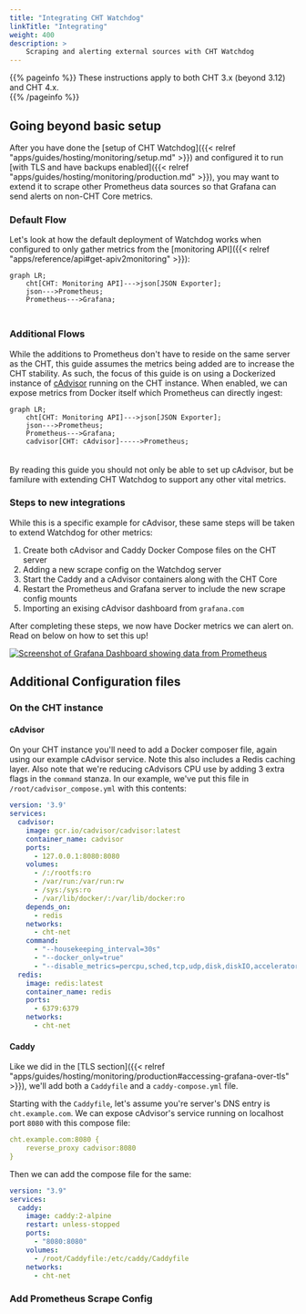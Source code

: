 ```yaml
---
title: "Integrating CHT Watchdog"
linkTitle: "Integrating"
weight: 400
description: >
    Scraping and alerting external sources with CHT Watchdog
---
```


{{% pageinfo %}}
These instructions apply to both CHT 3.x (beyond 3.12) and CHT 4.x.  
{{% /pageinfo %}}

## Going beyond basic setup

After you have done the [setup of CHT Watchdog]({{< relref "apps/guides/hosting/monitoring/setup.md" >}}) and configured it to run [with TLS and have backups enabled]({{< relref "apps/guides/hosting/monitoring/production.md" >}}), you may want to extend it to scrape other Prometheus data sources so that Grafana can send alerts on non-CHT Core metrics.

### Default Flow

Let's look at how the default deployment of Watchdog works when configured to only gather metrics from the [monitoring API]({{< relref "apps/reference/api#get-apiv2monitoring" >}}):

```mermaid
graph LR;
    cht[CHT: Monitoring API]--->json[JSON Exporter];
    json--->Prometheus;
    Prometheus--->Grafana;
```

### Additional Flows 

While the additions to Prometheus don't have to reside on the same server as the CHT, this guide assumes the metrics being added are to increase the CHT stability. As such, the focus of this guide is on using a Dockerized instance of [cAdvisor](https://prometheus.io/docs/guides/cadvisor/) running on the CHT instance. When enabled, we can expose metrics from Docker itself which Prometheus can directly ingest:

```mermaid
graph LR;
    cht[CHT: Monitoring API]--->json[JSON Exporter];
    json--->Prometheus;
    Prometheus--->Grafana;
    cadvisor[CHT: cAdvisor]----->Prometheus;
```

By reading this guide you should not only be able to set up cAdvisor, but be familure with extending CHT Watchdog to support any other vital metrics.

### Steps to new integrations

While this is a specific example for cAdvisor, these same steps will be taken to extend Watchdog for other metrics:

1. Create both cAdvisor and Caddy Docker Compose files on the CHT server
2. Adding a new scrape config on the Watchdog server
3. Start the Caddy and a cAdvisor containers along with the CHT Core
4. Restart the Prometheus and Grafana server to include the new scrape config mounts 
5. Importing an exising cAdvisor dashboard from `grafana.com`

After completing these steps, we now have Docker metrics we can alert on.  Read on below on how to set this up!

[![Screenshot of Grafana Dashboard showing data from Prometheus](cadvisor.screenshot.png)](cadvisor.screenshot.png)

## Additional Configuration files

### On the CHT instance

#### cAdvisor

On your CHT instance you'll need to add a Docker composer file, again using our example cAdvisor service. Note this also includes a Redis caching layer. Also note that we're reducing cAdvisors CPU use by adding 3 extra flags in the `command` stanza.  In our example, we've put this file in `/root/cadvisor_compose.yml` with this contents:

```yaml
version: '3.9'
services:
  cadvisor:
    image: gcr.io/cadvisor/cadvisor:latest
    container_name: cadvisor
    ports:
      - 127.0.0.1:8080:8080
    volumes:
      - /:/rootfs:ro
      - /var/run:/var/run:rw
      - /sys:/sys:ro
      - /var/lib/docker/:/var/lib/docker:ro
    depends_on:
      - redis
    networks:
      - cht-net
    command:
      - "--housekeeping_interval=30s"
      - "--docker_only=true"
      - "--disable_metrics=percpu,sched,tcp,udp,disk,diskIO,accelerator,hugetlb,referenced_memory,cpu_topology,resctrl"
  redis:
    image: redis:latest
    container_name: redis
    ports:
      - 6379:6379
    networks:
      - cht-net
```

#### Caddy

Like we did in the [TLS section]({{< relref "apps/guides/hosting/monitoring/production#accessing-grafana-over-tls" >}}), we'll add both a `Caddyfile` and a `caddy-compose.yml` file.  

Starting with the `Caddyfile`, let's assume you're server's DNS entry is `cht.example.com`.  We can expose cAdvisor's service running on localhost port `8080` with this compose file:
```yaml
cht.example.com:8080 {
    reverse_proxy cadvisor:8080
}
```

Then we can add the compose file for the same:

```yaml
version: "3.9"
services:
  caddy:
    image: caddy:2-alpine
    restart: unless-stopped
    ports:
      - "8080:8080"
    volumes:
      - /root/Caddyfile:/etc/caddy/Caddyfile
    networks:
      - cht-net
```

### Add Prometheus Scrape Config


<style>
.mermaid { padding-bottom: 20px; }
</style>


